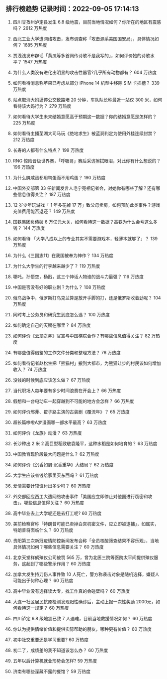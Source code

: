 
## 排行榜趋势 记录时间：2022-09-05 17:14:13
  
  1. 四川甘孜州泸定县发生 6.8 级地震，目前当地情况如何？你所在的地区有震感吗？ 2612 万热度
    
  2. 西北工业大学遭网络攻击，发布调查称「攻击源系美国国安局」，具体情况如何？ 1685 万热度
    
  3. 贾浅浅发布辟谣「黄瓜等多首网传诗歌不是我写的」，如何评价她的诗歌水平？ 1547 万热度
    
  4. 为什么人类没有进化出明显的攻击性器官?几乎所有动物都有？ 604 万热度
    
  5. 如何看待消息称苹果已考虑从部分 iPhone 14 机型中移除 SIM 卡插槽？ 339 万热度
    
  6. 站点取消大妈逼停公交致路堵 20 分钟，车队队长称最近一站仅 300 米，如何看待该大妈行为？ 279 万热度
    
  7. 如何看待大学生未来结婚意愿高于预期这一数据？你的结婚意愿是怎样的？ 225 万热度
    
  8. 如何看待主播芜湖大司马玩《绝地求生》被蓝洞判定为使用外挂连续封禁？ 212 万热度
    
  9. 长寿的人都有什么特点？ 199 万热度
    
  10. RNG 惊险晋级世界赛，「呼吸哥」赛后采访擦拭眼泪，对此你有什么想说的？ 196 万热度
    
  11. 为什么腌咸蛋都用鸭蛋而不用鸡蛋？ 190 万热度
    
  12. 中国外交部第 33 任新闻发言人毛宁亮相记者会，对她你有哪些了解？还有哪些信息值得关注？ 187 万热度
    
  13. 12 岁少年玩游戏「 1 年多花掉 17 万」致父母卖房，如何预防此类事件？游戏充值费用能否退还？ 149 万热度
    
  14. 国铁集团负债破 6 万亿元大关，如何看待这一数据？高铁为什么会亏这么多钱？ 144 万热度
    
  15. 如何看待 「大学八成以上的专业其实不需要游戏本，轻薄本就够了」？ 139 万热度
    
  16. 为什么《三国志11》在我国被奉为神作？ 134 万热度
    
  17. 为什么大学生的行李越来越少了？ 119 万热度
    
  18. 哪吒，孙悟空，杨戬，这三个神话人物谁的战斗力最强？ 116 万热度
    
  19. 中国是否没有好的职业剧？为什么？ 108 万热度
    
  20. 俄乌战争中，俄罗斯打乌克兰算是放开手脚的打，还是俄罗斯收着劲呢？ 104 万热度
    
  21. 同时考上公务员和研究生到底怎么选？ 100 万热度
    
  22. 如何确定自己的天赋在哪里？ 84 万热度
    
  23. 如何评价《云顶之弈》官宣与中国棋院合作？有哪些信息值得关注？ 82 万热度
    
  24. 有哪些值得借鉴的工作文件分类和整理方法？ 76 万热度
    
  25. 如何看待记者赵松生把「熊猫村」搬到大都市，为熊猫让步的村民该如何增加收入？ 74 万热度
    
  26. 没钱的时候到底应该怎么做？ 67 万热度
    
  27. 当代职场人每年要有多少时间浪费在开会上？ 66 万热度
    
  28. 假想和一台电动车一起穿越到不可能的地方会怎样？ 66 万热度
    
  29. 如何评价邢菲、翟子路主演的古装剧《覆流年》？ 65 万热度
    
  30. 超长篇哆啦A梦漫画哪一部水平最高？ 63 万热度
    
  31. 如何评价《龙族》动漫？ 63 万热度
    
  32. 长沙种出 2 米 2 高巨型稻致敬袁隆平，这种水稻是如何培育的？ 63 万热度
    
  33. 中国教育现阶段最大问题是什么？ 62 万热度
    
  34. 如何评价《沉香如屑·沉香重华》大结局？ 62 万热度
    
  35. 大学生应该省钱给家里买东西吗？ 61 万热度
    
  36. 爱情需要计较谁付出多少吗？ 60 万热度
    
  37. 外交部回应西工大遭网络攻击事件「美国应立即停止对他国进行窃密和攻击」，哪些信息值得关注？ 60 万热度
    
  38. 高中毕业去上大学呢还是去打工呢? 60 万热度
    
  39. 美前检察官称「特朗普可能已卖掉白宫机密文件，应立即被逮捕」，如属实，特朗普将面临什么？ 60 万热度
    
  40. 贵阳第三次新冠疫情防控新闻发布会称「全员核酸筛查结果不容乐观」，当地具体情况如何？哪些信息需要关注？ 60 万热度
    
  41. 北京天堂祥鹤殡仪公司被罚 565 万，曾为北医三院等医院太平间提供殡仪服务，这起到了哪些警示作用？ 60 万热度
    
  42. 加拿大发生持刀伤人事件致 10 人死亡，警方称袭击对象是随机选择，嫌疑人可能出于何种心理？ 60 万热度
    
  43. 高中毕业没有选择读大专，找工作真的会碰壁吗？ 60 万热度
    
  44. 大连一社区居民抗原检测发现阳性确诊后，主动上报一次性奖励 2000元，如何看待这一规定？ 60 万热度
    
  45. 四川泸定 6.8 级地震已致 7 人遇难，目前当地救援情况如何？ 60 万热度
    
  46. 你认为提供情绪价值和提供实际帮助的朋友，哪种更有价值？ 60 万热度
    
  47. 初中社交重要还是学习重要? 60 万热度
    
  48. 初二了，成绩差的我不知道该怎么办？ 60 万热度
    
  49. 五年以后计算机就业形势会怎样? 59 万热度
    
  50. 济南有哪些深藏不露的餐馆？ 59 万热度
    